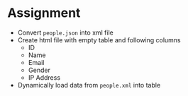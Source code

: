 # Assignment

- Convert `people.json` into xml file
- Create html file with empty table and following columns
  - ID
  - Name
  - Email
  - Gender
  - IP Address
- Dynamically load data from `people.xml` into table
